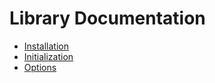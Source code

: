 
# Library Documentation
* [Installation](https://github.com/AndrewFahmy/Simpleddl/blob/master/docs/installation.md)
* [Initialization](https://github.com/AndrewFahmy/Simpleddl/blob/master/docs/initialization.md)
* [Options]()
